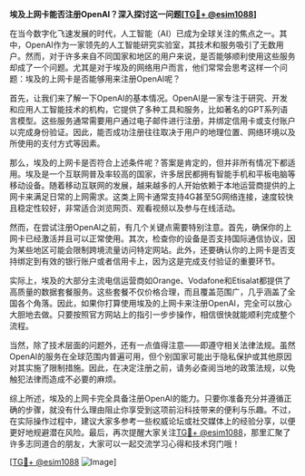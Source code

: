 **埃及上网卡能否注册OpenAI？深入探讨这一问题[[TG💪+ @esim1088](https://t.me/s/esim1088)]**

在当今数字化飞速发展的时代，人工智能（AI）已成为全球关注的焦点之一。其中，OpenAI作为一家领先的人工智能研究实验室，其技术和服务吸引了无数用户。然而，对于许多来自不同国家和地区的用户来说，是否能够顺利使用这些服务却成了一个问题。尤其是对于埃及的网络用户而言，他们常常会思考这样一个问题：埃及的上网卡是否能够用来注册OpenAI呢？

首先，让我们来了解一下OpenAI的基本情况。OpenAI是一家专注于研究、开发和应用人工智能技术的机构，它提供了多种工具和服务，比如著名的GPT系列语言模型。这些服务通常需要用户通过电子邮件进行注册，并绑定信用卡或支付账户以完成身份验证。因此，能否成功注册往往取决于用户的地理位置、网络环境以及所使用的支付方式等因素。

那么，埃及的上网卡是否符合上述条件呢？答案是肯定的，但并非所有情况下都适用。埃及是一个互联网普及率较高的国家，许多居民都拥有智能手机和平板电脑等移动设备。随着移动互联网的发展，越来越多的人开始依赖于本地运营商提供的上网卡来满足日常的上网需求。这类上网卡通常支持4G甚至5G网络连接，速度较快且稳定性较好，非常适合浏览网页、观看视频以及参与在线活动。

然而，在尝试注册OpenAI之前，有几个关键点需要特别注意。首先，确保你的上网卡已经激活并且可以正常使用。其次，检查你的设备是否支持国际通信协议，因为某些地区可能会限制跨境流量访问特定网站。此外，还要确认你的上网卡是否支持绑定到有效的银行账户或者信用卡上，因为这是完成支付验证的重要环节。

实际上，埃及的大部分主流电信运营商如Orange、Vodafone和Etisalat都提供了高质量的数据套餐服务。这些套餐不仅价格合理，而且覆盖范围广，几乎涵盖了全国各个角落。因此，如果你打算使用埃及的上网卡来注册OpenAI，完全可以放心大胆地去做。只要按照官方网站上的指引一步步操作，相信很快就能顺利完成整个流程。

当然，除了技术层面的问题外，还有一点值得注意——即遵守相关法律法规。虽然OpenAI的服务在全球范围内普遍可用，但个别国家可能出于隐私保护或其他原因对其实施了限制措施。因此，在决定注册之前，请务必查阅当地的政策法规，以免触犯法律而造成不必要的麻烦。

综上所述，埃及的上网卡完全具备注册OpenAI的能力。只要你准备充分并遵循正确的步骤，就没有什么理由阻止你享受到这项前沿科技带来的便利与乐趣。不过，在实际操作过程中，建议大家多参考一些权威论坛或社交媒体上的经验分享，以便更好地规避潜在风险。最后，再次提醒大家关注[TG💪+ @esim1088](https://t.me/s/esim1088)，那里汇聚了许多志同道合的朋友，大家可以一起交流学习心得和技术窍门哦！

[[TG💪+ @esim1088](https://t.me/s/esim1088) ![Image](https://i.postimg.cc/4NQfJmqS/Snipaste-2025-05-13-00-14-12.png)]